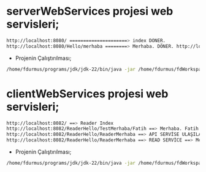 # serverWebServices projesi web servisleri;
```sh
http://localhost:8080/ =====================> index DÖNER.
http://localhost:8080/Hello/merhaba ========> Merhaba. DÖNER. http://localhost:8080/Hello/merhaba/Fatih ==> Merhaba. Fatih DÖNER.
```
- Projenin Çalıştırılması;
```sh
/home/fdurmus/programs/jdk/jdk-22/bin/java -jar /home/fdurmus/fdWorkspaces/cihanProject/serverWebServices/out/artifacts/serverWebServices_jar/serverWebServices.jar
```
# clientWebServices projesi web servisleri;

```sh
http://localhost:8082/ ==> Reader Index
http://localhost:8082/ReaderHello/TestMerhaba/Fatih ==> Merhaba. Fatih
http://localhost:8082/ReaderHello/ReaderMerhaba ==> API SERVİSE ULAŞILAMIYOR ==> I/O error on GET request for "http://localhost:8080/Hello/merhaba": Connection refused
http://localhost:8082/ReaderHello/ReaderMerhaba ==> READ SERVİCE ==> Merhaba. 1725754236576
```

-  Projenin Çalıştırılması;

```sh
/home/fdurmus/programs/jdk/jdk-22/bin/java -jar /home/fdurmus/fdWorkspaces/cihanProject/clWebServices/out/artifacts/clWebServices_jar/clWebServices.jar
```
